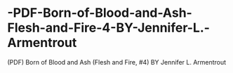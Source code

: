 # -PDF-Born-of-Blood-and-Ash-Flesh-and-Fire-4-BY-Jennifer-L.-Armentrout
(PDF) Born of Blood and Ash (Flesh and Fire, #4) BY Jennifer L. Armentrout
